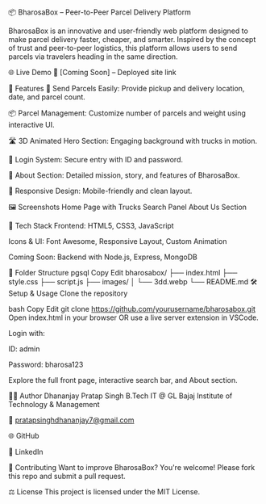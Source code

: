 📦 BharosaBox – Peer-to-Peer Parcel Delivery Platform


BharosaBox is an innovative and user-friendly web platform designed to make parcel delivery faster, cheaper, and smarter. Inspired by the concept of trust and peer-to-peer logistics, this platform allows users to send parcels via travelers heading in the same direction.

🌐 Live Demo
🔗 [Coming Soon] – Deployed site link

🚀 Features
🧳 Send Parcels Easily: Provide pickup and delivery location, date, and parcel count.

📦 Parcel Management: Customize number of parcels and weight using interactive UI.

🛣️ 3D Animated Hero Section: Engaging background with trucks in motion.

🔐 Login System: Secure entry with ID and password.

📄 About Section: Detailed mission, story, and features of BharosaBox.

📱 Responsive Design: Mobile-friendly and clean layout.

🖼️ Screenshots
Home Page with Trucks	Search Panel	About Us Section

🔧 Tech Stack
Frontend:
HTML5, CSS3, JavaScript

Icons & UI:
Font Awesome, Responsive Layout, Custom Animation

Coming Soon:
Backend with Node.js, Express, MongoDB

📁 Folder Structure
pgsql
Copy
Edit
bharosabox/
├── index.html
├── style.css
├── script.js
├── images/
│   └── 3dd.webp
└── README.md
🛠️ Setup & Usage
Clone the repository

bash
Copy
Edit
git clone https://github.com/yourusername/bharosabox.git
Open index.html in your browser
OR use a live server extension in VSCode.

Login with:

ID: admin

Password: bharosa123

Explore the full front page, interactive search bar, and About section.

🙋‍♂️ Author
Dhananjay Pratap Singh
B.Tech IT @ GL Bajaj Institute of Technology & Management

📧 pratapsinghdhananjay7@gmail.com

🌐 GitHub

💼 LinkedIn

🤝 Contributing
Want to improve BharosaBox?
You're welcome! Please fork this repo and submit a pull request.

⚖️ License
This project is licensed under the MIT License.

